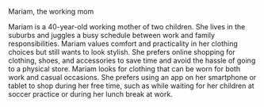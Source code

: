 Mariam, the working mom

Mariam is a 40-year-old working mother of two children. She lives in the suburbs and juggles a busy schedule between work and family responsibilities. Mariam values comfort and practicality in her clothing choices but still wants to look stylish. She prefers online shopping for clothing, shoes, and accessories to save time and avoid the hassle of going to a physical store. Mariam looks for clothing that can be worn for both work and casual occasions. She prefers using an app on her smartphone or tablet to shop during her free time, such as while waiting for her children at soccer practice or during her lunch break at work.